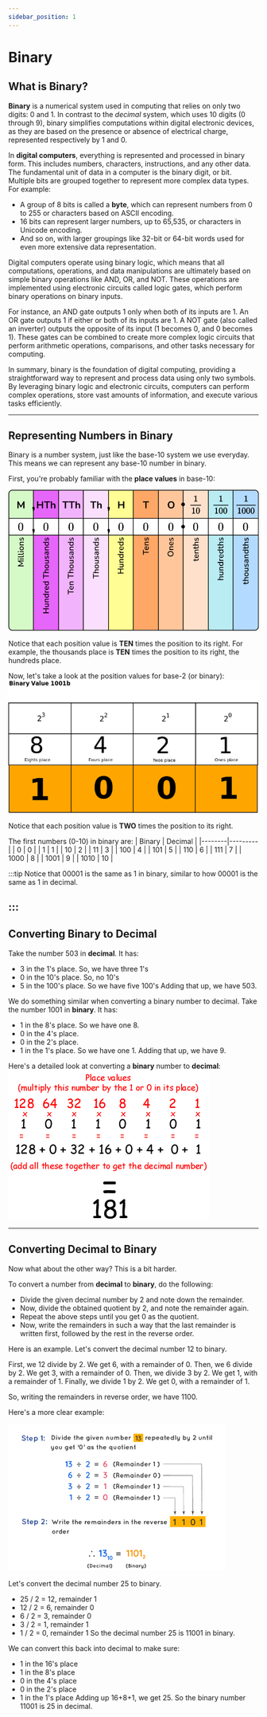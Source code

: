 ```yaml
---
sidebar_position: 1
---
```


# Binary

## What is Binary?
**Binary** is a numerical system used in computing that relies on only two digits: 0 and 1. In contrast to the *decimal* system, which uses 10 digits (0 through 9), binary simplifies computations within digital electronic devices, as they are based on the presence or absence of electrical charge, represented respectively by 1 and 0.

In **digital computers**, everything is represented and processed in binary form. This includes numbers, characters, instructions, and any other data. The fundamental unit of data in a computer is the binary digit, or bit. Multiple bits are grouped together to represent more complex data types. For example:

- A group of 8 bits is called a **byte**, which can represent numbers from 0 to 255 or characters based on ASCII encoding.
- 16 bits can represent larger numbers, up to 65,535, or characters in Unicode encoding.
- And so on, with larger groupings like 32-bit or 64-bit words used for even more extensive data representation.

Digital computers operate using binary logic, which means that all computations, operations, and data manipulations are ultimately based on simple binary operations like AND, OR, and NOT. These operations are implemented using electronic circuits called logic gates, which perform binary operations on binary inputs.

For instance, an AND gate outputs 1 only when both of its inputs are 1. An OR gate outputs 1 if either or both of its inputs are 1. A NOT gate (also called an inverter) outputs the opposite of its input (1 becomes 0, and 0 becomes 1). These gates can be combined to create more complex logic circuits that perform arithmetic operations, comparisons, and other tasks necessary for computing.

In summary, binary is the foundation of digital computing, providing a straightforward way to represent and process data using only two symbols. By leveraging binary logic and electronic circuits, computers can perform complex operations, store vast amounts of information, and execute various tasks efficiently.

---
## Representing Numbers in Binary

Binary is a number system, just like the base-10 system we use everyday. This means we can represent any base-10 number in binary. 

First, you're probably familiar with the **place values** in base-10:

![Example](./assets/place-values.png)

Notice that each position value is **TEN** times the position to its right. For example, the thousands place is **TEN** times the position to its right, the hundreds place.

Now, let's take a look at the position values for base-2 (or binary):
![Example](./assets/place-values-2.png)

Notice that each position value is **TWO** times the position to its right. 

The first numbers (0-10) in binary are:
| Binary | Decimal |
|--------|---------|
| 0      | 0       |
| 1      | 1       |
| 10     | 2       |
| 11     | 3       |
| 100    | 4       |
| 101    | 5       |
| 110    | 6       |
| 111    | 7       |
| 1000   | 8       |
| 1001   | 9       |
| 1010   | 10      |

:::tip 
Notice that 00001 is the same as 1 in binary, similar to how 00001 is the same as 1 in decimal. 

:::
---
## Converting Binary to Decimal
Take the number 503 in **decimal**. It has:
- 3 in the 1's place. So, we have three 1's
- 0 in the 10's place. So, no 10's
- 5 in the 100's place. So we have five 100's
Adding that up, we have 503.

We do something similar when converting a binary number to decimal. Take the number 1001 in **binary**. It has:
- 1 in the 8's place. So we have one 8.
- 0 in the 4's place. 
- 0 in the 2's place.
- 1 in the 1's place. So we have one 1.
Adding that up, we have 9.

Here's a detailed look at converting a **binary** number to **decimal**:
![Example](./assets/binary_table.gif)

---
## Converting Decimal to Binary
Now what about the other way? This is a bit harder.

To convert a number from **decimal** to **binary**, do the following:

- Divide the given decimal number by 2 and note down the remainder.
- Now, divide the obtained quotient by 2, and note the remainder again.
- Repeat the above steps until you get 0 as the quotient.
- Now, write the remainders in such a way that the last remainder is written first, followed by the rest in the reverse order.

Here is an example. Let's convert the decimal number 12 to binary.

First, we 12 divide by 2. We get 6, with a remainder of 0.
Then, we 6 divide by 2. We get 3, with a remainder of 0.
Then, we divide 3 by 2. We get 1, with a remainder of 1.
Finally, we divide 1 by 2. We get 0, with a remainder of 1. 

So, writing the remainders in reverse order, we have 1100.

Here's a more clear example:


![Example](./assets/decimal-to-binary.png)


Let's convert the decimal number 25 to binary.
- 25 / 2 = 12, remainder 1
- 12 / 2 = 6, remainder 0
- 6 / 2 = 3, remainder 0
- 3 / 2 = 1, remainder 1
- 1 / 2 = 0, remainder 1
So the decimal number 25 is 11001 in binary. 

We can convert this back into decimal to make sure:
- 1 in the 16's place
- 1 in the 8's place
- 0 in the 4's place
- 0 in the 2's place
- 1 in the 1's place
Adding up 16+8+1, we get 25. So the binary number 11001 is 25 in decimal.